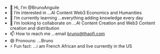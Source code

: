 - 👋 Hi, I’m @BrunoAnguile
- 👀 I’m interested in ...AI Content Web3 Economics and Humanities
- 🌱 I’m currently learning ...everything adding knowledge every day
- 💞️ I’m looking to collaborate on ...AI Content Creation and Web3 Content creation and distribution
- 📫 How to reach me ...email bruno@thaofi.com
- 😄 Pronouns: ...Bruno
- ⚡ Fun fact: ...i am French African and live currently in the US

<!---
BrunoAnguile/BrunoAnguile is a ✨ special ✨ repository because its `README.md` (this file) appears on your GitHub profile.
You can click the Preview link to take a look at your changes.
--->
